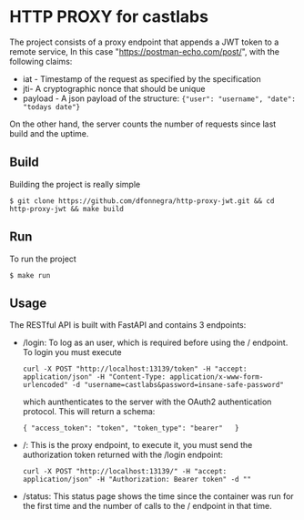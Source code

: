 # HTTP PROXY for castlabs

The project consists of a proxy endpoint that appends a JWT token to a remote service, 
In this case "https://postman-echo.com/post/", with the following claims:

- iat - Timestamp of the request as specified by the specification
- jti- A cryptographic nonce that should be unique
- payload - A json payload of the structure: `{"user": "username", "date": "todays date"}`

On the other hand, the server counts the number of requests since last build and the uptime.

## Build
Building the project is really simple

`$ git clone https://github.com/dfonnegra/http-proxy-jwt.git && cd http-proxy-jwt && make build`

## Run
To run the project

`$ make run`

## Usage
The RESTful API is built with FastAPI and contains 3 endpoints:
- /login: To log as an user, which is required before using the / endpoint. To login you must execute

    ```curl -X POST "http://localhost:13139/token" -H "accept: application/json" -H "Content-Type: application/x-www-form-urlencoded" -d "username=castlabs&password=insane-safe-password"```
    
    which aunthenticates to the server with the OAuth2 authentication protocol. This will return a schema:
    
    `{
      "access_token": "token",
      "token_type": "bearer"  
    }` 
- /: This is the proxy endpoint, to execute it, you must send the authorization token returned with the /login endpoint:

    `curl -X POST "http://localhost:13139/" -H "accept: application/json" -H "Authorization: Bearer token" -d ""`

- /status: This status page shows the time since the container was run for the first time and the number of calls to the
/ endpoint in that time.


